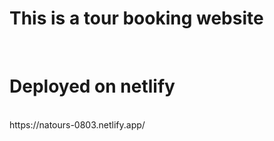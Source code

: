 # This is a tour booking website 
<br>

# Deployed on netlify 
<br>
https://natours-0803.netlify.app/

<br>

